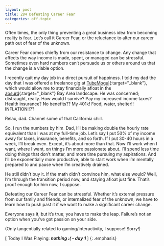```yaml
---
layout: post
title: 284 Defeating Career Fear
categories: off-topic
---
```

Often times, the only thing preventing a great business idea from becoming reality is fear.  Let’s call it Career Fear, or the reluctance to alter our career path out of fear of the unknown.

Career Fear comes chiefly from our resistance to change.  Any change that affects the way income is made, spent, or managed can be stressful. Sometimes even hard numbers can’t persuade us or others around us that the change is a viable option.

I recently quit my day job in a direct pursuit of happiness.  I told my dad the day that I was offered a freelance gig at [TubeMogul](http://tubemogul.com){:target="_blank"}, which would allow me to stay financially afloat in the [absurd](http://qz.com/524138/rent-is-so-high-in-san-francisco-that-im-a-software-engineer-and-i-live-in-a-van/){:target="_blank"} Bay Area landscape.  He was concerned; distraught, really.  How would I survive? Pay my increased income taxes? Health insurance? No benefits?? My 401k! Food, water, shelter!! INFLATION!!??

Relax, dad.  Channel some of that California chill.

So, I run the numbers by him. Dad, I’ll be making double the hourly rate equivalent than I was at my full-time job. Let’s say I put 50% of my income away for taxes, insurance, benefits, and so forth. If I put 30-40 hours in a week, I’ll break even. Except, it’s about more than that. Now I'll work when I want, where I want, on things I’m more passionate about.  I’ll spend less time doing things that don’t matter, and more time pursuing my aspirations.  And I’ll be exponentially more productive, able to start work when I’m mentally prepared to and pause when I’m creatively drained.

He still didn’t buy it.  If the math didn’t convince him, what else would? Well, I’m through the transition period now, and staying afloat just fine.  That’s proof enough for him now, I suppose.

Defeating our Career Fear can be stressful.  Whether it’s external pressure from our family and friends, or internalized fear of the unknown, we have to learn how to push past it if we want to make a significant career change.

Everyone says it, but it’s true; you have to make the leap. Failure’s not an option when you’ve got passion on your side.

(Only tangentially related to gaming/interactivity, I suppose! Sorry!)

[ Today I Was Playing: ***nothing :( - day 1*** ]
{: .emphasis}

